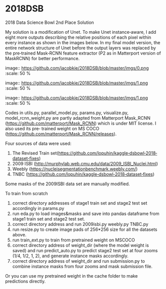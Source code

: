 # 2018DSB
2018 Data Science Bowl 2nd Place Solution

My solution is a modification of Unet. To make Unet instance‐aware, I add eight more outputs 
describing the relative positions of each pixel within every instance as shown in the images below.  In my final model version, the entire network structure of Unet before the output layers was replaced by the 
pre‐trained Mask‐RCNN feature extractor (P2 as in Matterport version of MaskRCNN) for better 
performance. 

image:: https://github.com/jacobkie/2018DSB/blob/master/imgs/0.png
  :scale: 50 %

image:: https://github.com/jacobkie/2018DSB/blob/master/imgs/1.png
  :scale: 50 %

image:: https://github.com/jacobkie/2018DSB/blob/master/imgs/1.png
  :scale: 50 %

Codes in utils.py, parallel_model.py, params.py, visualize.py, model_rcnn_weight.py 
are partly adapted from Matterport Mask_RCNN 
(https://github.com/matterport/Mask_RCNN) which is under MIT license. I also used its pre‐
trained weight on MS COCO (https://github.com/matterport/Mask_RCNN/releases).  

Four sources of data were used:  
1. The Revised Train set(https://github.com/lopuhin/kaggle‐dsbowl‐2018‐dataset‐fixes) 
2. 2009 ISBI (http://murphylab.web.cmu.edu/data/2009_ISBI_Nuclei.html) 
3. Weebly (https://nucleisegmentationbenchmark.weebly.com/) 
4. TNBC (https://github.com/lopuhin/kaggle‐dsbowl‐2018‐dataset‐fixes)  
 
Some masks of the 2009ISBI data set are manually modified. 

To train from scratch
1. correct directory addresses of stage1 train set and stage2 test set accordingly in params.py
2. run eda.py  to load images&masks and save into pandas dataframe from stage1 train set and stage2 test set.
3. correct directory address and run 2009isbi.py weebly.py TNBC.py
4. run resize.py to create image pads of 256*256 size for all the datasets above.
6. run train_ext.py to train from pretrained weight on MSCOCO
7. correct directory address of weight_dir (where the model weight is saved) and run predict_auto.py to predict stage2 test set at four zooms (1/4, 1/2, 1, 2), and generate instance masks accordingly. 
8. correct directory address of weight_dir and run submission.py to combine instance masks from four zooms and mask submission file. 

Or you can use my pretrained weight in the cache folder to make predictions directly. 






